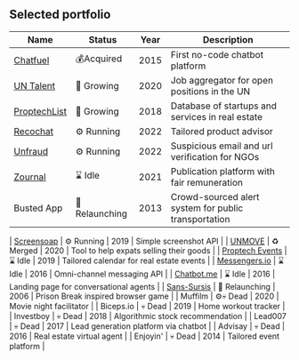 ## Selected portfolio

| Name  | Status |  Year | Description |
| ----- | ------ | ------ | ------ |
| [Chatfuel](https://chatfuel.com)  | 💰Acquired | 2015 | First no-code chatbot platform |
| [UN Talent](https://untalent.org)  | 🚀 Growing | 2020 | Job aggregator for open positions in the UN |
| [ProptechList](https://proptechlist.com)  | 🚀 Growing | 2018 | Database of startups and services in real estate |
| [Recochat](https://recochat.com)  | ⚙️ Running | 2022 | Tailored product advisor |
| [Unfraud](https://unfraud.org)  | ⚙️ Running | 2022 | Suspicious email and url verification for NGOs |
| [Zournal](https://zournal.ch) | ⌛️ Idle | 2021 | Publication platform with fair remuneration |
| Busted App  | 🌱 Relaunching | 2013 | Crowd-sourced alert system for public transportation |

| [Screensoap](https://screensoap.com)  | ⚙️ Running | 2019 | Simple screenshot API |
| [UNMOVE](https://unmove.org)  | ♻️ Merged | 2020 | Tool to help expats selling their goods |
| [Proptech Events](https://proptechevents.com)  | ⌛️ Idle  | 2019 | Tailored calendar for real estate events |
| [Messengers.io](https://messengers.io)  | ⌛️ Idle | 2016 | Omni-channel messaging API |
| [Chatbot.me](https://chatbot.me)  | ⌛️ Idle | 2016 | Landing page for conversational agents |
| [Sans-Sursis](https://sans-sursis.com)  | 🌱 Relaunching | 2006 | Prison Break inspired browser game |
| Muffilm  | ⚙💀 Dead | 2020 | Movie night facilitator |
| Biceps.io  | 💀 Dead  | 2019 | Home workout tracker |
| Investboy | 💀 Dead | 2018 | Algorithmic stock recommendation |
| Lead007 | 💀 Dead | 2017 | Lead generation platform via chatbot |
| Advisay | 💀 Dead | 2016 | Real estate virtual agent |
| Enjoyin' | 💀 Dead | 2014 | Tailored event platform |


<!--
Sport: Tchoukr, Tchoukball Manager, Tchoukball World, Tchoukball.club, Tchoukball.equipment, AGTB,
The Code, Gambling Hunter, Coups de Coeurs, The Wardrobe Bank, Soca Club, Hip Hop Minister, Li.gy
To be continued
-->

